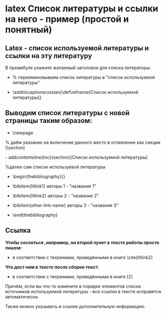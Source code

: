 # latex Список литературы и ссылки на него - пример (простой и понятный)

## Latex - список используемой литературы и ссылки на эту литературу

В преамбуле укажите желаемый заголовок для списка литераторы:

- % переименовываем  список литературы в "список используемой литературы"

- \addto\captionsrussian{\def\refname{Список используемой литературы}}

## Выводим список литературы с новой страницы таким образом:

- \newpage
 
% даём указание на включение данного место в оглавление как секции (\section)

\- addcontentsline{toc}{section}{Список используемой литературы}
 
%далее сам список используевой литературы

- \begin{thebibliography}{}

- \bibitem{litlink1}  авторы 1  -  "название 1"

-    \bibitem{litlink2}  авторы 2  -  "название 2"

-    \bibitem{other-link-name}  авторы 3  -  "название 3"

- \end{thebibliography}

## Ссылка

***Чтобы сослаться ,например, на второй пункт в тексте работы просто пишем:***

- в соответствии с теоремами, приведёнными в книге \cite{litlink2}

***Что даст нам в тексте после сборки текст:***

- в соответствии с теоремами, приведёнными в книге [2]

Причём, если вы что-то измените в порядке элементов списка источников используемой литературы - все ссылки в тексте исправятся автоматически. 

Также можно указывать в ссылке дополнительную информацию.